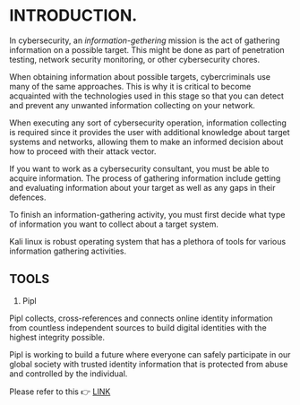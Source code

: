 # INTRODUCTION.

In cybersecurity, an *information-gethering* mission is the act of gathering information on a possible target. This might be done as part of penetration testing, network security monitoring, or other cybersecurity chores.

When obtaining information about possible targets, cybercriminals use many of the same approaches. This is why it is critical to become acquainted with the technologies used in this stage so that you can detect and prevent any unwanted information collecting on your network.

When executing any sort of cybersecurity operation, information collecting is required since it provides the user with additional knowledge about target systems and networks, allowing them to make an informed decision about how to proceed with their attack vector.

If you want to work as a cybersecurity consultant, you must be able to acquire information. The process of gathering information include getting and evaluating information about your target as well as any gaps in their defences.

To finish an information-gathering activity, you must first decide what type of information you want to collect about a target system.

Kali linux is robust operating system that has a plethora of tools for various information gathering activities.

## TOOLS

1. Pipl

Pipl collects, cross-references and connects online identity information from countless independent sources to build digital identities with the highest integrity possible.

Pipl is working to build a future where everyone can safely participate in our global society with trusted identity information that is protected from abuse and controlled by the individual.

Please refer to this :point_right: [LINK](https://pipl.com/ "click for more information")
